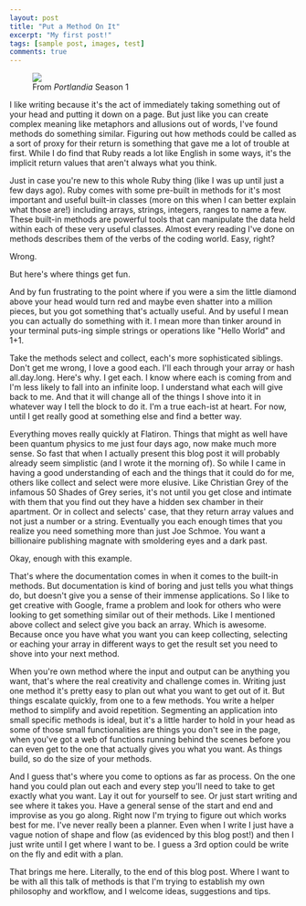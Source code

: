 ```yaml
---
layout: post
title: "Put a Method On It"
excerpt: "My first post!"
tags: [sample post, images, test]
comments: true
---
```


<figure>
  <img src="bird_photo.jpg"></a>
  <figcaption>From <em>Portlandia</em> Season 1</figcaption>
</figure>

<p>I like writing because it's the act of immediately taking something out of your head and putting it down on a page. But just like you can create complex meaning like metaphors and allusions out of words, I've found methods do something similar. Figuring out how methods could be called as a sort of proxy for their return is something that gave me a lot of trouble at first. While I do find that Ruby reads a lot like English in some ways, it's the implicit return values that aren't always what you think.<p>

<p>Just in case you're new to this whole Ruby thing (like I was up until just a few days ago). Ruby comes with some pre-built in methods for it's most important and useful built-in classes (more on this when I can better explain what those are!) including arrays, strings, integers, ranges to name a few. These built-in methods are powerful tools that can manipulate the data held within each of these very useful classes. Almost every reading I've done on methods describes them of the verbs of the coding world. Easy, right?<p>

<p>Wrong.</p>

<p>But here's where things get fun.</p>

<p>And by fun frustrating to the point where if you were a sim the little diamond above your head would turn red and maybe even shatter into a million pieces, but you got something that's actually useful. And by useful I mean you can actually do something with it. I mean more than tinker around in your terminal puts-ing simple strings or operations like "Hello World" and 1+1.</p>

<p>Take the methods select and collect, each's more sophisticated siblings. Don't get me wrong, I love a good each. I'll each through your array or hash all.day.long. Here's why. I get each. I know where each is coming from and I'm less likely to fall into an infinite loop. I understand what each will give back to me. And that it will change all of the things I shove into it in whatever way I tell the block to do it. I'm a true each-ist at heart. For now, until I get really good at something else and find a better way.</p>


<p>Everything moves really quickly at Flatiron. Things that might as well have been quantum physics to me just four days ago, now make much more sense. So fast that when I actually present this blog post it will probably already seem simplistic (and I wrote it the morning of). So while I came in having a good understanding of each and the things that it could do for me, others like collect and select were more elusive. Like Christian Grey of the infamous 50 Shades of Grey series, it's not until you get close and intimate with them that you find out they have a hidden sex chamber in their apartment. Or in collect and selects' case, that they return array values and not just a number or a string. Eventually you each enough times that you realize you need something more than just Joe Schmoe. You want a billionaire publishing magnate with smoldering eyes and a dark past.</p>

<p>Okay, enough with this example.</p>

<p>That's where the documentation comes in when it comes to the built-in methods. But documentation is kind of boring and just tells you what things do, but doesn't give you a sense of their immense applications. So I like to get creative with Google, frame a problem and look for others who were looking to get something similar out of their methods. Like I mentioned above collect and select give you back an array. Which is awesome. Because once you have what you want you can keep collecting, selecting or eaching your array in different ways to get the result set you need to shove into your next method.</p>

<p>When you're own method where the input and output can be anything you want, that's where the real creativity and challenge comes in. Writing just one method it's pretty easy to plan out what you want to get out of it. But things escalate quickly, from one to a few methods. You write a helper method to simplify and avoid repetition. Segmenting an application into small specific methods is ideal, but it's a little harder to hold in your head as some of those small functionalities are things you don't see in the page, when you've got a web of functions running behind the scenes before you can even get to the one that actually gives you what you want. As things build, so do the size of your methods.</p>

<p>And I guess that's where you come to options as far as process. On the one hand you could plan out each and every step you'll need to take to get exactly what you want. Lay it out for yourself to see. Or just start writing and see where it takes you. Have a general sense of the start and end and improvise as you go along. Right now I'm trying to figure out which works best for me. I've never really been a planner. Even when I write I just have a vague notion of shape and flow (as evidenced by this blog post!) and then I just write until I get where I want to be. I guess a 3rd option could be write on the fly and edit with a plan.</p>

<p>That brings me here. Literally, to the end of this blog post. Where I want to be with all this talk of methods is that I'm trying to establish my own philosophy and workflow, and I welcome ideas, suggestions and tips.</p>
